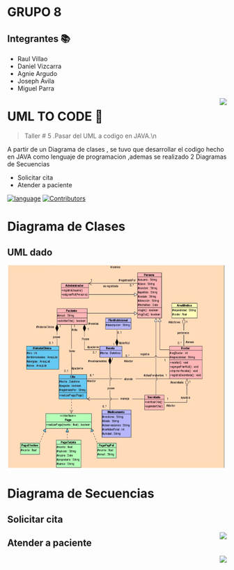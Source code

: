 # GRUPO 8

## Integrantes 📚

- Raul Villao 
- Daniel Vizcarra
- Agnie Argudo
- Joseph Ávila
- Miguel Parra


<img src="https://github.com/eljosephavila123/tarea1Aspectos/blob/master/captures/logo.png?raw=true" align="right" />

# UML TO CODE 🚀
> Taller # 5 .Pasar del UML a codigo en JAVA.\n

A partir de un Diagrama de clases , se tuvo que desarrollar el codigo hecho en JAVA como lenguaje de programacion ,ademas se realizado 2 Diagramas de Secuencias 
- Solicitar cita
- Atender a paciente

[![language][language-shield]][language-url]
[![Contributors][contributors-shield]][contributors-url]

[language-shield]: https://img.shields.io/badge/Java-v8.8.0-blue?style=plastic
[language-url]: https://www.java.com/es/download/
[contributors-shield]: https://img.shields.io/badge/contributors-5-success?style=plastic
[contributors-url]: https://github.com/danielon20/TallerCodigo/graphs/contributors

# Diagrama de Clases

## UML dado
<p align="center">
<img src="https://github.com/danielon20/TallerCodigo/blob/master/images/Picture1.png?raw=true"
  alt="Captura 2 "
  width="500" height="466">
</p>

# Diagrama de Secuencias

## Solicitar cita

<img src="https://raw.githubusercontent.com/danielon20/TallerCodigo/master/images/Taller%20C%C3%B3digo%20-%20Solicitar%20Cita%20.png" align="right" />

## Atender a paciente
<img src="https://raw.githubusercontent.com/danielon20/TallerCodigo/master/images/Taller%20C%C3%B3digo%20-%20Atender%20Paciente.png" align="right" />


